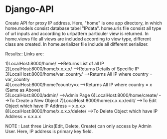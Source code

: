 # Django-API
Create API for proxy IP address.
Here, "home" is one app directory, in which home.models consist database tabel "IPdata".
home.urls file consist all type of url inputs and according to urlpattern particuler view is returned.
In home.views file all views are included according to view type, different class are created.
In home.serializer file include all different serializer.

Results::
Links are:

1)LocalHost:8000/home/                   -->Returns List of all IP                                                                         
2)LocalHost:8000/home/x.x.x.x/           -->Returns Details of Specific IP                                                                 
3)LocalHost:8000/home/var_country/       -->Returns All IP where country = var_country                                                     
4)LocalHost:8000/home?country=x          -->Returns All IP where country = x (Same as Above)                                               
5)LocalHost:8000/admin/                  -->Admin Page
6)LocalHost:8000/home/create/            -->To Create a New Object
7)LocalHost:8000/home/x.x.x.x/edit/      -->To Edit Object which have IP Address = x.x.x.x                                                 
8)LocalHost:8000/home/x.x.x.x/delete/    -->To Delete Object which have IP Address = x.x.x.x

NOTE : Last three Links(Edit, Delete, Create) can only access by Admin User.
       Here, IP address is primary key field.
  
